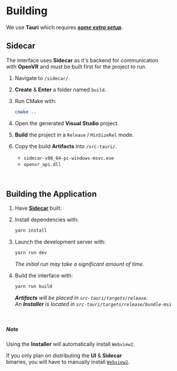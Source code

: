 # Building

We use **Tauri** which requires **_[some extra setup]_**.

## Sidecar

The interface uses **Sidecar** as it's backend for communication <br>
with **OpenVR** and must be built first for the project to run.

1. Navigate to `/sidecar/`.

2. **Create** & **Enter** a folder named `build`.

3. Run CMake with:

   ```sh
   cmake ..
   ```

4. Open the generated **Visual Studio** project.

5. **Build** the project in a `Release` / `MinSizeRel` mode.

6. Copy the build **Artifacts** into `/src-tauri/`.
   - `sidecar-x86_64-pc-windows-msvc.exe`
   - `openvr_api.dll`

<br>

## Building the Application

1. Have **[Sidecar]** built.

2. Install dependencies with:

   ```sh
   yarn install
   ```

3. Launch the development server with:

   ```sh
   yarn run dev
   ```

   _The initial run may take a significant amount of time._

4. Build the interface with:

   ```sh
   yarn run build
   ```

   **_Artifacts_** _will be placed in `src-tauri/targets/release`._ <br>
   _An_ **_Installer_** _is located in `src-tauri/targets/release/bundle-msi`_

<br>

##### Note

Using the **Installer** will automatically install `Webview2`.

If you only plan on distributing the **UI** & **Sidecar** <br>
binaries, you will have to manually install [`Webview2`].

<!----------------------------------------------------------------------------->

[sidecar]: #Sidecar
[some extra setup]: https://tauri.studio/en/docs/get-started/intro
[`webview2`]: https://developer.microsoft.com/en-us/microsoft-edge/webview2/#download-section
